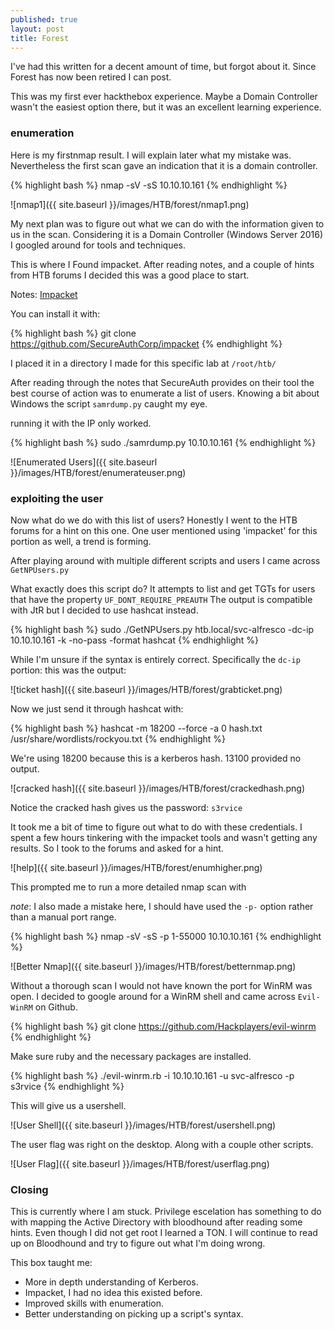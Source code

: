 ```yaml
---
published: true
layout: post
title: Forest
---
```


I've had this written for a decent amount of time, but forgot about it. Since Forest has now been retired I can post. 

This was my first ever hackthebox experience. Maybe a Domain Controller wasn't the easiest option there, but it was an excellent learning experience.

### enumeration

Here is my firstnmap result. I will explain later what my mistake was. Nevertheless the first scan gave an indication that it is a domain controller.

{% highlight bash %}
nmap -sV -sS 10.10.10.161
{% endhighlight %}

![nmap1]({{ site.baseurl }}/images/HTB/forest/nmap1.png)

My next plan was to figure out what we can do with the information given to us in the scan. Considering it is a Domain Controller (Windows Server 2016) I googled around for tools and techniques.

This is where I Found impacket. After reading notes, and a couple of hints from HTB forums I decided this was a good place to start.

Notes: [Impacket](https://www.secureauth.com/labs/open-source-tools/impacket)

You can install it with:

{% highlight bash %}
git clone https://github.com/SecureAuthCorp/impacket
{% endhighlight %}

I placed it in a directory I made for this specific lab at `/root/htb/`

After reading through the notes that SecureAuth provides on their tool the best course of action was to enumerate a list of users. Knowing a bit about Windows the script `samrdump.py`	caught my eye.

running it with the IP only worked.   

{% highlight bash %}
sudo ./samrdump.py 10.10.10.161
{% endhighlight %}

![Enumerated Users]({{ site.baseurl }}/images/HTB/forest/enumerateuser.png)

### exploiting the user

Now what do we do with this list of users? Honestly I went to the HTB forums for a hint on this one. One user mentioned using 'impacket' for this portion as well, a trend is forming.

After playing around with multiple different scripts and users I came across `GetNPUsers.py`

What exactly does this script do? It attempts to list and get TGTs for users that have the property `UF_DONT_REQUIRE_PREAUTH`
The output is compatible with JtR but I decided to use hashcat instead.

{% highlight bash %}
sudo ./GetNPUsers.py htb.local/svc-alfresco -dc-ip 10.10.10.161 -k -no-pass -format hashcat
{% endhighlight %}

While I'm unsure if the syntax is entirely correct. Specifically the `dc-ip` portion: this was the output:

![ticket hash]({{ site.baseurl }}/images/HTB/forest/grabticket.png)

Now we just send it through hashcat with:
 
{% highlight bash %}
hashcat -m 18200 --force -a 0 hash.txt /usr/share/wordlists/rockyou.txt
{% endhighlight %}

We're using 18200 because this is a kerberos hash. 13100 provided no output.

![cracked hash]({{ site.baseurl }}/images/HTB/forest/crackedhash.png)

Notice the cracked hash gives us the password: `s3rvice` 

It took me a bit of time to figure out what to do with these credentials. I spent a few hours tinkering with the impacket tools and wasn't getting any results. So I took to the forums and asked for a hint.

![help]({{ site.baseurl }}/images/HTB/forest/enumhigher.png)

This prompted me to run a more detailed nmap scan with

 *note*: I also made a mistake here, I should have used the `-p-` option rather than a manual port range.
 
{% highlight bash %}
nmap -sV -sS -p 1-55000 10.10.10.161
{% endhighlight %}



![Better Nmap]({{ site.baseurl }}/images/HTB/forest/betternmap.png)

Without a thorough scan I would not have known the port for WinRM was open. I decided to google around for a WinRM shell and came across `Evil-WinRM` on Github.

{% highlight bash %}
git clone https://github.com/Hackplayers/evil-winrm
{% endhighlight %}

Make sure ruby and the necessary packages are installed.

{% highlight bash %}
./evil-winrm.rb -i 10.10.10.161 -u svc-alfresco -p s3rvice
{% endhighlight %}

This will give us a usershell. 

![User Shell]({{ site.baseurl }}/images/HTB/forest/usershell.png)

The user flag was right on the desktop. Along with a couple other scripts.

![User Flag]({{ site.baseurl }}/images/HTB/forest/userflag.png)


### Closing


This is currently where I am stuck. Privilege escelation has something to do with mapping the Active Directory with bloodhound after reading some hints. Even though I did not get root I learned a TON. I will continue to read up on Bloodhound and try to figure out what I'm doing wrong.

This box taught me:
- More in depth understanding of Kerberos.
- Impacket, I had no idea this existed before.
- Improved skills with enumeration.
- Better understanding on picking up a script's syntax.







